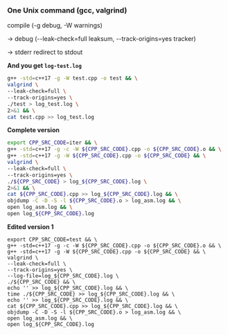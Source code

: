 ### One Unix command (gcc, valgrind)

compile (-g debug, -W warnings)

-> debug (--leak-check=full leaksum, --track-origins=yes tracker)

-> stderr redirect to stdout

__And you get `log-test.log`__

```bash
g++ -std=c++17 -g -W test.cpp -o test && \
valgrind \
--leak-check=full \
--track-origins=yes \
./test > log_test.log \
2>&1 && \
cat test.cpp >> log_test.log
```

__Complete version__

```bash
export CPP_SRC_CODE=iter && \
g++ -std=c++17 -g -c -W ${CPP_SRC_CODE}.cpp -o ${CPP_SRC_CODE}.o && \
g++ -std=c++17 -g -W ${CPP_SRC_CODE}.cpp -o ${CPP_SRC_CODE} && \
valgrind \
--leak-check=full \
--track-origins=yes \
./${CPP_SRC_CODE} > log_${CPP_SRC_CODE}.log \
2>&1 && \
cat ${CPP_SRC_CODE}.cpp >> log_${CPP_SRC_CODE}.log && \
objdump -C -D -S -l ${CPP_SRC_CODE}.o > log_asm.log && \
open log_asm.log && \
open log_${CPP_SRC_CODE}.log
```

__Edited version 1__

```
export CPP_SRC_CODE=test && \
g++ -std=c++17 -g -c -W ${CPP_SRC_CODE}.cpp -o ${CPP_SRC_CODE}.o && \
g++ -std=c++17 -g -W ${CPP_SRC_CODE}.cpp -o ${CPP_SRC_CODE} && \
valgrind \
--leak-check=full \
--track-origins=yes \
--log-file=log_${CPP_SRC_CODE}.log \
./${CPP_SRC_CODE} && \
echo '' >> log_${CPP_SRC_CODE}.log && \
time ./${CPP_SRC_CODE} >> log_${CPP_SRC_CODE}.log && \
echo '' >> log_${CPP_SRC_CODE}.log && \
cat ${CPP_SRC_CODE}.cpp >> log_${CPP_SRC_CODE}.log && \
objdump -C -D -S -l ${CPP_SRC_CODE}.o > log_asm.log && \
open log_asm.log && \
open log_${CPP_SRC_CODE}.log
```
